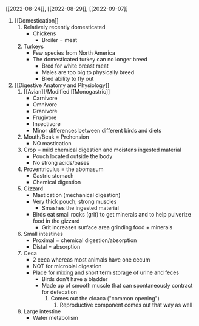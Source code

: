 [[2022-08-24]], [[2022-08-29]], [[2022-09-07]]

1. [[Domestication]]
	1. Relatively recently domesticated
		- Chickens
			- Broiler = meat
	2. Turkeys
		- Few species from North America
		- The domesticated turkey can no longer breed
			- Bred for white breast meat
			- Males are too big to physically breed
			- Bred ability to fly out
2. [[Digestive Anatomy and Physiology]]
	1. [[Avian]]/Modified [[Monogastric]]
		- Carnivore
		- Omnivore
		- Granivore
		- Frugivore
		- Insectivore
		- Minor differences between different birds and diets
	2. Mouth/Beak = Prehension
		- NO mastication
	3. Crop = mild chemical digestion and moistens ingested material
		- Pouch located outside the body
		- No strong acids/bases
	4. Proventriculus = the abomasum 
		- Gastric stomach
		- Chemical digestion
	5. Gizzard
		- Mastication (mechanical digestion)
		- Very thick pouch; strong muscles
			- Smashes the ingested material
		- Birds eat small rocks (grit) to get minerals and to help pulverize food in the gizzard
			- Grit increases surface area grinding food + minerals
	6. Small intestines
		- Proximal = chemical digestion/absorption
		- Distal = absorption 
	7. Ceca
		- 2 ceca whereas most animals have one cecum
		- NOT for microbial digestion
		- Place for mixing and short term storage of urine and feces
			- Birds don't have a bladder
			- Made up of smooth muscle that can spontaneously contract for defecation 
				1. Comes out the cloaca ("common opening")
					1. Reproductive component comes out that way as well
	1. Large intestine
		- Water metabolism